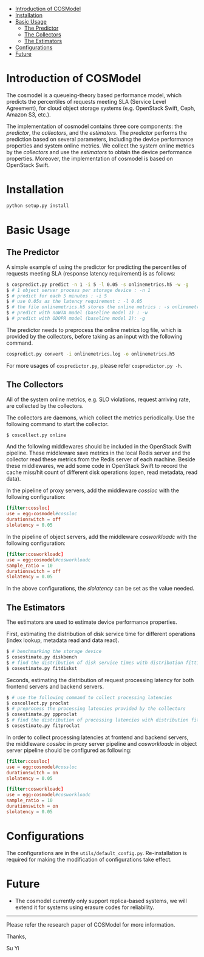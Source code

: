 <!-- TOC depthFrom:1 depthTo:6 withLinks:1 updateOnSave:1 orderedList:0 -->

- [Introduction of COSModel](#introduction-of-cosmodel)
- [Installation](#installation)
- [Basic Usage](#basic-usage)
	- [The Predictor](#the-predictor)
	- [The Collectors](#the-collectors)
	- [The Estimators](#the-estimators)
- [Configurations](#configurations)
- [Future](#future)

<!-- /TOC -->

# Introduction of COSModel

The cosmodel is a queueing-theory based performance model, which predicts the percentiles of requests meeting SLA (Service Level Agreement), for cloud object storage systems (e.g. OpenStack Swift, Ceph, Amazon S3, etc.).

The implementation of cosmodel contains three core components: the _predictor_, the _collectors_, and the _estimators_. The _predictor_ performs the prediction based on several parameters, including the device performance properties and system online metrics. We collect the system online metrics by the _collectors_ and use the _estimators_ to obtain the device performance properties. Moreover, the implementation of cosmodel is based on OpenStack Swift.

# Installation

~~~sh
python setup.py install
~~~

# Basic Usage

## The Predictor

A simple example of using the predictor for predicting the percentiles of requests meeting SLA (response latency requirement) is as follows:

~~~sh
$ cospredict.py predict -n 1 -i 5 -l 0.05 -s onlinemetrics.h5 -w -g
$ # 1 object server process per storage device : -n 1
$ # predict for each 5 minutes : -i 5
$ # use 0.05s as the latency requirement : -l 0.05
$ # the file onlinemetrics.h5 stores the online metrics : -s onlinemetrics.h5
$ # predict with noWTA model (baseline model 1) : -w
$ # predict with ODOPR model (baseline model 2): -g
~~~

The predictor needs to preprocess the online metrics log file, which is provided by the collectors, before taking as an input with the following command.

~~~sh
cospredict.py convert -i onlinemetrics.log -o onlinemetrics.h5
~~~

For more usages of `cospredictor.py`, please refer `cospredictor.py -h`.

## The Collectors

All of the system online metrics, e.g. SLO violations, request arriving rate, are collected by the collectors.

The collectors are daemons, which collect the metrics periodically. Use the following command to start the collector.

~~~sh
$ coscollect.py online
~~~

And the following middlewares should be included in the OpenStack Swift pipeline. These middleware save metrics in the local Redis server and the collector read these metrics from the Redis server of each machine. Beside these middlewares, we add some code in OpenStack Swift to record the cache miss/hit count of different disk operations (open, read metadata, read data).

In the pipeline of proxy servers, add the middleware _cossloc_ with the following configuration:

~~~conf
[filter:cossloc]
use = egg:cosmodel#cossloc
durationswitch = off
slolatency = 0.05
~~~

In the pipeline of object servers, add the middleware _cosworkloadc_ with the following configuration:

~~~conf
[filter:cosworkloadc]
use = egg:cosmodel#cosworkloadc
sample_ratio = 10
durationswitch = off
slolatency = 0.05
~~~

In the above configurations, the _slolatency_ can be set as the value needed.

## The Estimators

The estimators are used to estimate device performance properties.

First, estimating the distribution of disk service time for different operations (index lookup, metadata read and data read).

~~~sh
$ # benchmarking the storage device
$ cosestimate.py diskbench
$ # find the distribution of disk service times with distribution fitting
$ cosestimate.py fitdiskst
~~~

Seconds, estimating the distribution of request processing latency for both frontend servers and backend servers.

~~~sh
$ # use the following command to collect processing latencies
$ coscollect.py proclat
$ # preprocess the processing latencies provided by the collectors
$ cosestimate.py ppproclat
$ # find the distribution of processing latencies with distribution fitting
$ cosestimate.py fitproclat
~~~

In order to collect processing latencies at frontend and backend servers, the middleware _cossloc_ in proxy server pipeline and _cosworkloadc_ in object server pipeline should be configured as following:

~~~conf
[filter:cossloc]
use = egg:cosmodel#cossloc
durationswitch = on
slolatency = 0.05
~~~

~~~conf
[filter:cosworkloadc]
use = egg:cosmodel#cosworkloadc
sample_ratio = 10
durationswitch = on
slolatency = 0.05
~~~

# Configurations

The configurations are in the `utils/default_config.py`. Re-installation is required for making the modification of configurations take effect.

# Future

- The cosmodel currently only support replica-based systems, we will extend it for systems using erasure codes for reliability.

---

Please refer the research paper of COSModel for more information.

Thanks,

Su Yi
